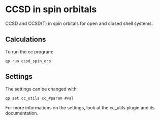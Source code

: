 # CCSD in spin orbitals

CCSD and CCSD(T) in spin orbitals for open and closed shell systems.

## Calculations
To run the cc program:  
```
qp run ccsd_spin_orb
```

## Settings
The settings can be changed with:
```
qp set cc_utils cc_#param #val
```
For more informations on the settings, look at the cc_utils plugin and its documentation. 
